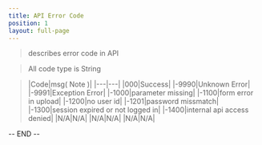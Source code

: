```yaml
---
title: API Error Code
position: 1
layout: full-page
---
```

> describes error code in API

> All code type is String

> |Code|msg( Note )|
|---|---|
|000|Success|
|-9990|Unknown Error|
|-9991|Exception Error|
|-1000|parameter missing|
|-1100|form error in upload|
|-1200|no user id|
|-1201|password missmatch|
|-1300|session expired or not logged in|
|-1400|internal api access denied|
|N/A|N/A|
|N/A|N/A|
|N/A|N/A|


-- END --